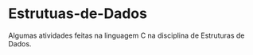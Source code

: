 # Estrutuas-de-Dados

Algumas atividades feitas na linguagem C na disciplina de Estruturas de Dados.
